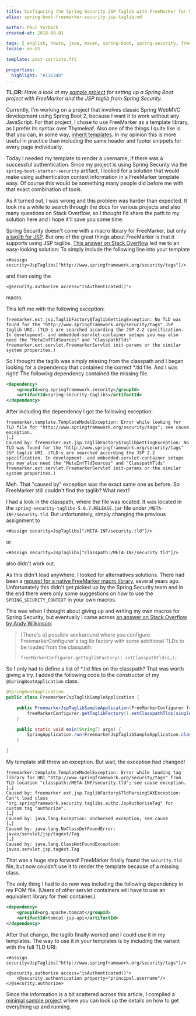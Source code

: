 ```yaml
---
title: Configuring the Spring Security JSP Taglib with FreeMarker for Spring Boot 2
alias: spring-boot-freemarker-security-jsp-taglib.md

author: Paul Vorbach
created-at: 2018-09-01

tags: [ english, howto, java, maven, spring-boot, spring-security, freemarker ]
locale: en-US

template: post-corristo.ftl

properties:
  highlight: "#13634D"
...
```


**TL;DR:** _Have a look at my [sample project] for setting up a Spring Boot project with FreeMarker and the JSP taglib
from Spring Security._

[sample project]: https://github.com/pvorb/spring-boot-freemarker-spring-security-jsp-taglib-sample

Currently, I'm working on a project that involves classic Spring WebMVC development using Spring Boot 2, because I want
it to work without any JavaScript. For that project, I chose to use FreeMarker as a template library, as I prefer its
syntax over Thymeleaf. Also one of the things I quite like is that you can, in some way,
[inherit templates](https://nickfun.github.io/posts/2014/freemarker-template-inheritance.html). In my opinion this is
more useful in practice than including the same header and footer snippets for every page individually.

Today I needed my template to render a username, if there was a successful authentication. Since my project is using
Spring Security via the `spring-boot-starter-security` artifact, I looked for a solution that would make using
authentication context information in a FreeMarker template easy. Of course this would be something many people did
before me with that exact combination of tools.

As it turned out, I was wrong and this problem was harder than expected. It took me a while to search through the docs
for various projects and also many questions on Stack Overflow, so I thought I'd share the path to my solution here and
I hope it'll save you some time.

Spring Security doesn't come with a macro library for FreeMarker, but only
[a taglib for JSP](https://docs.spring.io/spring-security/site/docs/5.0.7.RELEASE/reference/html/taglibs.html).
But one of the great things about FreeMarker is that it supports using JSP taglibs.
[This answer on Stack Overflow](https://stackoverflow.com/a/28348350/432354) led me to an easy-looking solution:
To simply include the following line into your template

    <#assign security=JspTaglibs["http://www.springframework.org/security/tags"]/>

and then using the

    <@security.authorize access="isAuthenticated()">

macro.

This left me with the following exception:

    freemarker.ext.jsp.TaglibFactory$TaglibGettingException: No TLD was found for the "http://www.springframework.org/security/tags" JSP taglib URI. (TLD-s are searched according the JSP 2.2 specification. In development- and embedded-servlet-container setups you may also need the "MetaInfTldSources" and "ClasspathTlds" freemarker.ext.servlet.FreemarkerServlet init-params or the similar system properites.)

So I thought the taglib was simply missing from the classpath and I began looking for a dependency that contained the
correct *.tld file. And I was right! The following dependency contained the missing file.

~~~ xml
<dependency>
    <groupId>org.springframework.security</groupId>
    <artifactId>spring-security-taglibs</artifactId>
</dependency>
~~~

After including the dependency I got the following exception:

    freemarker.template.TemplateModelException: Error while looking for TLD file for "http://www.springframework.org/security/tags"; see cause exception.
    […]
    Caused by: freemarker.ext.jsp.TaglibFactory$TaglibGettingException: No TLD was found for the "http://www.springframework.org/security/tags" JSP taglib URI. (TLD-s are searched according the JSP 2.2 specification. In development- and embedded-servlet-container setups you may also need the "MetaInfTldSources" and "ClasspathTlds" freemarker.ext.servlet.FreemarkerServlet init-params or the similar system properites.)

Meh. That "caused by" exception was the exact same one as before. So FreeMarker still couldn't find the taglib?
What next?

I had a look in the classpath, where the file was located. It was located in the
`spring-security-taglibs-5.0.7.RELEASE.jar` file under `/META-INF/security.tld`. But unfortunately, simply changing the
previous assignment to

    <#assign security=JspTaglibs["/META-INF/security.tld"]/>

or

    <#assign security=JspTaglibs["classpath:/META-INF/security.tld"]/>

also didn't work out.

As this didn't lead anywhere, I looked for alternatives solutions. There had been a [request for a native FreeMarker
macro library](https://github.com/spring-projects/spring-security/issues/3275), several years ago. Unfortunately this
didn't get picked up by the Spring Security team and in the end there were only some suggestions on how to use the
`SPRING_SECURITY_CONTEXT` in your own macros.

This was when I thought about giving up and writing my own macros for Spring Security, but eventually I came across
[an answer on Stack Overflow by Andy Wilkinson][wilkinson-answer]:

[wilkinson-answer]: https://stackoverflow.com/a/33758469/432354

> [There's a] possible workaround where you configure FreemarkerConfigurer's tag lib factory with some additional TLDs to be
> loaded from the classpath:
>
>     freeMarkerConfigurer.getTaglibFactory().setClasspathTlds(…);

So I only had to define a list of *.tld files on the classpath? That was worth giving a try. I added the following
code to the constructor of my `@SpringBootApplication` class.

~~~ java
@SpringBootApplication
public class FreemarkerJspTaglibSampleApplication {

    public FreemarkerJspTaglibSampleApplication(FreeMarkerConfigurer freeMarkerConfigurer) {
        freeMarkerConfigurer.getTaglibFactory().setClasspathTlds(singletonList("/META-INF/security.tld"));
    }

    public static void main(String[] args) {
        SpringApplication.run(FreemarkerJspTaglibSampleApplication.class, args);
    }

}
~~~

My template still threw an exception. But wait, the exception had changed!

    freemarker.template.TemplateModelException: Error while loading tag library for URI "http://www.springframework.org/security/tags" from TLD location "classpath:/META-INF/security.tld"; see cause exception.
    […]
    Caused by: freemarker.ext.jsp.TaglibFactory$TldParsingSAXException: Can't load class "org.springframework.security.taglibs.authz.JspAuthorizeTag" for custom tag "authorize".
    […]
    Caused by: java.lang.Exception: Unchecked exception; see cause
    […]
    Caused by: java.lang.NoClassDefFoundError: javax/servlet/jsp/tagext/Tag
    […]
    Caused by: java.lang.ClassNotFoundException: javax.servlet.jsp.tagext.Tag

That was a huge step forward! FreeMarker finally found the `security.tld` file, but now couldn't use it to render the
template because of a missing class.

The only thing I had to do now was including the following dependency in my POM file.
(Users of other servlet containers will have to use an equivalent library for their container.)

~~~ xml
<dependency>
    <groupId>org.apache.tomcat</groupId>
    <artifactId>tomcat-jsp-api</artifactId>
</dependency>
~~~

After that change, the taglib finally worked and I could use it in my templates. The way to use it in your templates is
by including the variant with the full TLD URI:

    <#assign security=JspTaglibs["http://www.springframework.org/security/tags"]/>
    
    <@security.authorize access="isAuthenticated()">
        <@security.authentication property="principal.username"/>
    </@security.authorize>

Since the information is a bit scattered across this article, I compiled a [minimal sample project][sample project]
where you can look up the details on how to get everything up and running.
